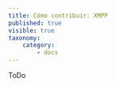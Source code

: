 ```yaml
---
title: Cómo contribuir: XMPP
published: true
visible: true
taxonomy:
    category:
        - docs
---
```

ToDo
